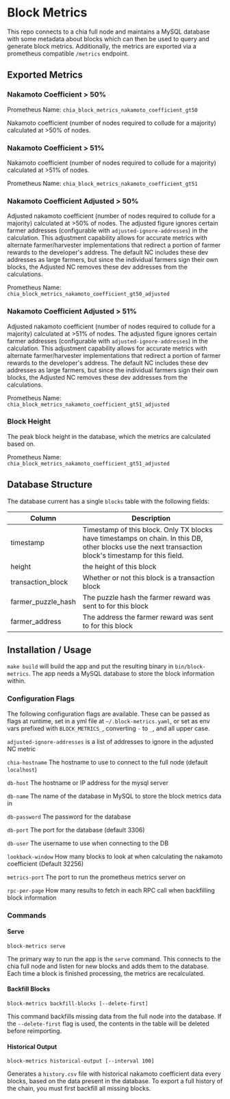 # Block Metrics

This repo connects to a chia full node and maintains a MySQL database with some metadata about blocks which can then be
used to query and generate block metrics. Additionally, the metrics are exported via a prometheus compatible `/metrics`
endpoint.

## Exported Metrics

### Nakamoto Coefficient > 50%
Prometheus Name: `chia_block_metrics_nakamoto_coefficient_gt50`

Nakamoto coefficient (number of nodes required to collude for a majority) calculated at >50% of nodes.

### Nakamoto Coefficient > 51%

Nakamoto coefficient (number of nodes required to collude for a majority) calculated at >51% of nodes.

Prometheus Name: `chia_block_metrics_nakamoto_coefficient_gt51`

### Nakamoto Coefficient Adjusted > 50%

Adjusted nakamoto coefficient (number of nodes required to collude for a majority) calculated at >50% of nodes. The adjusted figure ignores certain farmer addresses (configurable with `adjusted-ignore-addresses`) in the calculation. This adjustment capability allows for accurate metrics with alternate farmer/harvester implementations that redirect a portion of farmer rewards to the developer's address. The default NC includes these dev addresses as large farmers, but since the individual farmers sign their own blocks, the Adjusted NC removes these dev addresses from the calculations.

Prometheus Name: `chia_block_metrics_nakamoto_coefficient_gt50_adjusted`

### Nakamoto Coefficient Adjusted > 51%

Adjusted nakamoto coefficient (number of nodes required to collude for a majority) calculated at >51% of nodes. The adjusted figure ignores certain farmer addresses (configurable with `adjusted-ignore-addresses`) in the calculation. This adjustment capability allows for accurate metrics with alternate farmer/harvester implementations that redirect a portion of farmer rewards to the developer's address. The default NC includes these dev addresses as large farmers, but since the individual farmers sign their own blocks, the Adjusted NC removes these dev addresses from the calculations.

Prometheus Name: `chia_block_metrics_nakamoto_coefficient_gt51_adjusted`

### Block Height

The peak block height in the database, which the metrics are calculated based on.

Prometheus Name: `chia_block_metrics_nakamoto_coefficient_gt51_adjusted`

## Database Structure

The database current has a single `blocks` table with the following fields:

| Column             | Description                                                                                                                                           |
|--------------------|-------------------------------------------------------------------------------------------------------------------------------------------------------|
| timestamp          | Timestamp of this block. Only TX blocks have timestamps on chain. In this DB, other blocks use the next transaction block's timestamp for this field. |
| height             | the height of this block                                                                                                                              |
| transaction_block  | Whether or not this block is a transaction block                                                                                                      |
| farmer_puzzle_hash | The puzzle hash the farmer reward was sent to for this block                                                                                          |
| farmer_address     | The address the farmer reward was sent to for this block                                                                                              |

## Installation / Usage

`make build` will build the app and put the resulting binary in `bin/block-metrics`. The app needs a MySQL database to
store the block information within.

### Configuration Flags

The following configuration flags are available. These can be passed as flags at runtime, set in a yml file at
`~/.block-metrics.yaml`, or set as env vars prefixed with `BLOCK_METRICS_`, converting `-` to `_`, and all upper case.

`adjusted-ignore-addresses` is a list of addresses to ignore in the adjusted NC metric

`chia-hostname` The hostname to use to connect to the full node (default `localhost`)

`db-host` The hostname or IP address for the mysql server

`db-name` The name of the database in MySQL to store the block metrics data in

`db-password` The password for the database

`db-port` The port for the database (default 3306)

`db-user` The username to use when connecting to the DB

`lookback-window` How many blocks to look at when calculating the nakamoto coefficient (Default 32256)

`metrics-port` The port to run the prometheus metrics server on

`rpc-per-page` How many results to fetch in each RPC call when backfilling block information

### Commands

#### Serve

`block-metrics serve`

The primary way to run the app is the `serve` command. This connects to the chia full node and listen for new blocks
and adds them to the database. Each time a block is finished processing, the metrics are recalculated. 

#### Backfill Blocks

`block-metrics backfill-blocks [--delete-first]`

This command backfills missing data from the full node into the database. If the `--delete-first` flag is used, the
contents in the table will be deleted before reimporting.

#### Historical Output

`block-metrics historical-output [--interval 100]`

Generates a `history.csv` file with historical nakamoto coefficient data every <interval> blocks, based on the data
present in the database. To export a full history of the chain, you must first backfill all missing blocks. 

